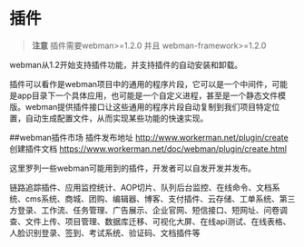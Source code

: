 # 插件
> **注意**
> 插件需要webman>=1.2.0 并且 webman-framework>=1.2.0

webman从1.2开始支持插件功能，并支持插件的自动安装和卸载。

插件可以看作是webman项目中的通用的程序片段，它可以是一个中间件，可能是app目录下一个具体应用，也可能是一个自定义进程，甚至是一个静态文件模版。webman提供插件接口让这些通用的程序片段自动复制到我们项目特定位置，自动生成配置文件，从而实现某些功能的快速实现。

##webman插件市场
插件发布地址 http://www.workerman.net/plugin/create
创建插件文档 https://www.workerman.net/doc/webman/plugin/create.html

这里罗列一些webman可能用到的插件，开发者可以自发开发并发布。

链路追踪插件、应用监控统计、AOP切片、队列后台监控、在线命令、文档系统、cms系统、商城、团购、编辑器、博客、支付插件、云存储、工单系统、第三方登录、工作流、任务管理、广告展示、企业官网、短信接口、短网址、问卷调查、文件上传、项目管理、数据库迁移、可视化大屏、在线api测试、在线表格、人脸识别登录、签到、考试系统、验证码、文档插件等

